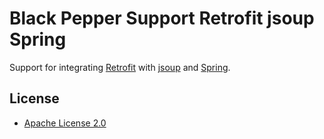 Black Pepper Support Retrofit jsoup Spring
==========================================

Support for integrating [Retrofit](http://square.github.io/retrofit/) with [jsoup](http://jsoup.org/) and
[Spring](http://projects.spring.io/spring-framework/).

License
-------

* [Apache License 2.0](http://www.apache.org/licenses/LICENSE-2.0.html)
